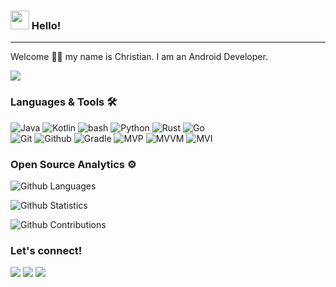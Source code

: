 <h3><img src="https://emojis.slackmojis.com/emojis/images/1531849430/4246/blob-sunglasses.gif?1531849430" width="30"/> Hello! </h3> <hr>

Welcome 🖖🏽 my name is Christian. I am an Android Developer.

![](http://estruyf-github.azurewebsites.net/api/VisitorHit?user=chornge&repo=portfolio)

### Languages & Tools 🛠

![Java](https://img.shields.io/badge/-Java-05122A?style=flat&color=green)&nbsp;![Kotlin](https://img.shields.io/badge/-Kotlin-05122A?style=flat&color=green)&nbsp;![bash](https://img.shields.io/badge/-bash-05122A?style=flat&color=green)&nbsp;![Python](https://img.shields.io/badge/-Python-05122A?style=flat&color=green)&nbsp;![Rust](https://img.shields.io/badge/-Rust-05122A?style=flat&color=green)&nbsp;![Go](https://img.shields.io/badge/-Go-05122A?style=flat&color=green)&nbsp;  
![Git](https://img.shields.io/badge/-Git-05122A?style=flat&color=orange)&nbsp;![Github](https://img.shields.io/badge/-Github-05122A?style=flat&color=orange)&nbsp;![Gradle](https://img.shields.io/badge/-Gradle-05122A?style=flat&color=orange)&nbsp;![MVP](https://img.shields.io/badge/-MVP-05122A?style=flat&color=orange)&nbsp;![MVVM](https://img.shields.io/badge/-MVVM-05122A?style=flat&color=orange)&nbsp;![MVI](https://img.shields.io/badge/-MVI-05122A?style=flat&color=orange)&nbsp;

### Open Source Analytics ⚙️

![Github Languages](https://github-readme-stats.vercel.app/api/top-langs/?username=chornge&layout=compact&count_private=true)

![Github Statistics](https://github-readme-stats.vercel.app/api/?username=chornge&count_private=true&show_icons=true)

![Github Contributions](https://github-readme-streak-stats.herokuapp.com/?user=chornge&hide_border=false)

### Let's connect!

<p>

<a href="https://stackoverflow.com/users/1008011/chornge"><img src="https://img.shields.io/badge/StackOverflow-D16f37?style=flat&logo=stackoverflow&logoColor=white"/></a> <a href="https://www.instagram.com/chornge_"><img src="https://img.shields.io/badge/-Instagram-E4405F?style=flat&logo=instagram&logoColor=white"/></a> <a href="https://x.com/chornge_"><img src="https://img.shields.io/badge/-Twitter-%231DA1F2?style=flat&logo=x&logoColor=white"/></a>

</p>
